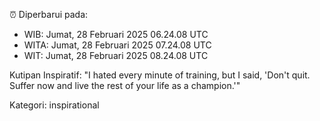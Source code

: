 ⏰ Diperbarui pada:
- WIB: Jumat, 28 Februari 2025 06.24.08 UTC
- WITA: Jumat, 28 Februari 2025 07.24.08 UTC
- WIT: Jumat, 28 Februari 2025 08.24.08 UTC

Kutipan Inspiratif:
"I hated every minute of training, but I said, 'Don't quit. Suffer now and live the rest of your life as a champion.'"


Kategori: inspirational

